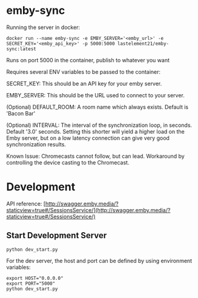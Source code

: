 # emby-sync

Running the server in docker:

`docker run --name emby-sync -e EMBY_SERVER='<emby_url>' -e SECRET_KEY='<emby_api_key>' -p 5000:5000 lastelement21/emby-sync:latest`


Runs on port 5000 in the container, publish to whatever you want


Requires several ENV variables to be passed to the container:

SECRET_KEY: This should be an API key for your emby server.

EMBY_SERVER: This should be the URL used to connect to your server.

(Optional) DEFAULT_ROOM: A room name which always exists. Default is 'Bacon Bar'

(Optional) INTERVAL: The interval of the synchronization loop, in seconds. Default '3.0' seconds.
Setting this shorter will yield a higher load on the Emby server, but on a low latency connection can give very good synchronization results.

Known Issue: Chromecasts cannot follow, but can lead.  Workaround by controlling the device casting to the Chromecast.

# Development
API reference:
[http://swagger.emby.media/?staticview=true#/SessionsService/](http://swagger.emby.media/?staticview=true#/SessionsService/)

## Start Development Server
```
python dev_start.py
```
For the dev server, the host and port can be defined by using environment variables:  
```
export HOST="0.0.0.0"
export PORT="5000"
python dev_start.py
```